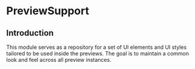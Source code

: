 # PreviewSupport

## Introduction

This module serves as a repository for a set of UI elements and UI styles tailored to be used inside the previews. The goal is to maintain a common look and feel across all preview instances.
